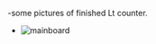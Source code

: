 -some pictures of finished Lt counter.

*   ![mainboard](https://github.com/janos-raul/lt_counter/blob/main/img/IMG_20241219_183900335_HDR.PNG)
